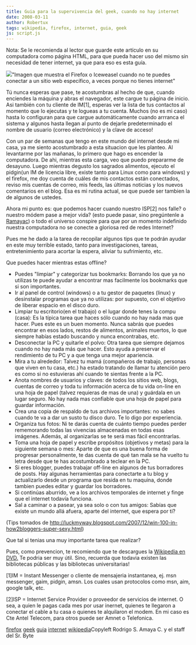 ```yaml
---
title: Guia para la supervivencia del geek, cuando no hay internet
date: 2008-03-11
author: Robertux
tags: wikipedia, firefox, internet, guia, geek
js: script.js
---
```


Nota: Se le recomienda al lector que
      guarde este artículo en su computadora como página HTML, para que pueda hacer uso del mismo
      sin necesidad de tener internet, ya que para eso es esta guía.

[![](http://bp3.blogger.com/_jH77WNrMVRA/R6pKdO__NNI/AAAAAAAAAgc/RD6nO1eagps/s320/NoConexion.jpg)](http://bp3.blogger.com/_jH77WNrMVRA/R6pKdO__NNI/AAAAAAAAAgc/RD6nO1eagps/s1600-h/NoConexion.jpg)"Imagen que muestra el
      Firefox o Iceweasel cuando no te puedes conectar a un sitio web específico, a veces porque no
      tienes internet"

Tú nunca esperas
      que pase, te acostumbras al hecho de que, cuando enciendes la máquina y abras el navegador,
      este cargue tu página de inicio. Asi también con tu cliente de IM[1], esperas ver la lista de
      tus contactos al momento que lo ejecutas y te logueas a tu cuenta. Muchos (no es mi caso)
      hasta lo configuran para que cargue automáticamente cuando arrranca el sistema y algunos hasta
      llegan al punto de dejarle predeterminado el nombre de usuario (correo electrónico) y la clave
      de acceso!

Con un par de semanas que tengo en este mundo del internet
      desde mi casa, ya me siento acostumbrado a esta situacion que les planteo. Al levantarme por
      las mañanas, lo primero que hago es encender la computadora. De ahi, mientras esta carga, veo
      que puedo prepararme de desayuno. Luego mientras degusto los sagrados alimentos, ejecuto el
      pidgin(un IM de licencia libre, existe tanto para Linux como para windows) y el firefox, me
      doy cuenta de cuáles de mis contactos están conectados, reviso mis cuentas de correo, mis
      feeds, las últimas noticias y los nuevos comentarios en el blog. Esa es mi rutina actual, se
      que puede ser tambien la de algunos de ustedes.

Ahora mi punto es: que
      podemos hacer cuando nuestro ISP[2] nos falle? o nuestro módem pase a mejor vida? (esto puede
      pasar, sino pregúntenle a [Ramayac](http://www.blogger.com/profile/15626618787991058196)) o todo el
      universo conspire para que por un momento indefinido nuestra computadora no se conecte a
      gloriosa red de redes Internet?

Pues me he dado a la tarea de recopilar
      algunos tips que te podrán ayudar en este muy terrible estado, tanto para investigaciones,
      tareas, entretenimiento para acortar la espera, aliviar tu sufrimiento, etc.

Que puedes hacer mientras estas
      offline?

- Puedes "limpiar" y categorizar tus bookmarks: Borrando los que ya no utilizas te puede ayudar a encontrar mas facilmente los bookmarks que si son importantes.
- Ir al panel de control (windows) o a tu gestor de paquetes (linux) y desinstalar programas que ya no utilizas: por supuesto, con el objetivo de liberar espacio en el disco duro.
- Limpiar tu escritorio(en el trabajo) o el lugar donde tenes la compu (casa): Es la típica tarea que haces sólo cuando no hay nada mas que hacer. Pues este es un buen momento. Nunca sabrás que puedes encontrar en esos lados, restos de alimentos, animales muertos, lo que siempre habías estado buscando y nunca encontrabas, etc.
- Desconectar la PC y quitarle el polvo: Otra tarea que siempre dejamos cuando no hay nada más que hacer. Esto ayuda a preservar el rendimiento de tu PC y a que tenga una mejor apariencia.
- Mira a tu alrededor: Talvez tu mamá (compañeros de trabajo, personas que viven en tu casa, etc.) ha estado tratando de llamar tu atención pero es como si no estuvieras ahí cuando te sientas frente a la PC.
- Anota nombres de usuarios y claves: de todos los sitios web, blogs, cuentas de correo y toda tu información acerca de tu vida on-line en una hoja de papel (talvez requieras de mas de una) y guárdala en un lugar seguro. No hay nada mas confiable que una hoja de papel para guardar información.
- Crea una copia de respaldo de tus archivos importantes: no sabes cuando te va a dar un susto tu disco duro. Te lo digo por experiencia.
- Organiza tus fotos: Ni te darás cuenta de cuánto tiempo puedes perder rememorando todas las vivencias almacenadas en todas esas imágenes. Además, al organizarlas se te será mas fácil encontrarlas.
- Toma una hoja de papel y escribe propósitos (objetivos y metas) para la siguiente semana o mes: Aparte de que es una buena forma de progresar personalmente, te das cuenta de qué tan mala se ha vuelto tu letra desde que te has acostumbrado a teclear en la PC.
- Si eres blogger, puedes trabajar off-line en algunos de tus borradores de posts. Hay algunas herramientas para conectarte a tu blog y actualizarlo desde un programa que resida en tu maquina, donde tambien puedes editar y guardar los borradores.
- Si continúas aburrido, ve a los archivos temporales de internet y finge que el internet todavía funciona.
- Sal a caminar o a pasear, ya sea solo o con tus amigos: Sabías que existe un mundo allá afuera, aparte del internet, que espera por ti?

(Tips tomados de
      http://luckmyway.blogspot.com/2007/12/win-100-in-how2bloggers-super-sexy.html)

Que tal si tenias una muy importante
      tarea que realizar?

Pues, como prevencion, te recomiendo
      que te descargues la [Wikipedia en DVD.](http://srbyte.blogspot.com/2007/05/wikpedia-en-dvd.html)
      Te podria ser muy útil. Sino, recuerda que todavia existen las bibliotecas públicas y las
      bibliotecas universitarias!

[1]IM = Instant Messenger o cliente de
      mensajeria instantanea, ej. msn messenger, gaim, pidgin, amsn. Los cuales usan protocolos como
      msn, aim, google talk, etc.

[2]ISP = Internet Service Provider o
      proveedor de servicios de internet. O sea, a quien le pagas cada mes por usar inernet, quienes
      te llegaron a conectar el cable a tu casa o quienes te alquilaron el modem. En mi caso es Cte
      Antel Telecom, para otros puede ser Amnet o Telefonica.

[firefox](http://www.blogalaxia.com/tags/firefox) [geek](http://www.blogalaxia.com/tags/geek) [guia](http://www.blogalaxia.com/tags/guia) [internet](http://www.blogalaxia.com/tags/internet) [wikipedia](http://www.blogalaxia.com/tags/wikipedia)Copyleft Rodrigo S. Amaya C. y el staff del Sr.
      Byte